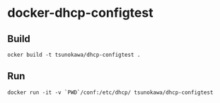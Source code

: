 # docker-dhcp-configtest

## Build
```
ocker build -t tsunokawa/dhcp-configtest .
```

## Run
```
docker run -it -v `PWD`/conf:/etc/dhcp/ tsunokawa/dhcp-configtest
```

